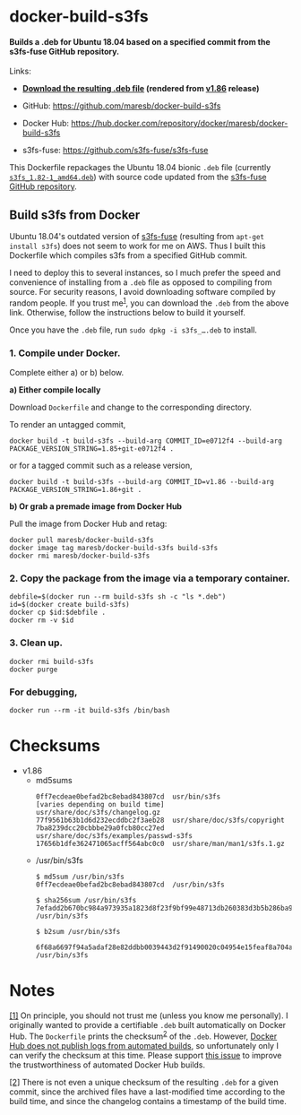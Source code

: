 # docker-build-s3fs

#### Builds a .deb for Ubuntu 18.04 based on a specified commit from the s3fs-fuse GitHub repository.

Links:

- **[Download the resulting .deb file](https://raw.githubusercontent.com/maresb/docker-build-s3fs/deb-v1.86/s3fs_1.86+git_amd64.deb) (rendered from [v1.86](https://github.com/s3fs-fuse/s3fs-fuse/tree/v1.86) release)**

- GitHub: https://github.com/maresb/docker-build-s3fs

- Docker Hub: https://hub.docker.com/repository/docker/maresb/docker-build-s3fs

- s3fs-fuse: https://github.com/s3fs-fuse/s3fs-fuse

This Dockerfile repackages the Ubuntu 18.04 bionic `.deb` file (currently [`s3fs_1.82-1_amd64.deb`](https://packages.ubuntu.com/bionic/amd64/s3fs/download)) with source code updated from the [s3fs-fuse GitHub repository](https://github.com/s3fs-fuse/s3fs-fuse).

## Build s3fs from Docker

Ubuntu 18.04's outdated version of [s3fs-fuse](https://github.com/s3fs-fuse/s3fs-fuse) (resulting from `apt-get install s3fs`) does not seem to work for me on AWS. Thus I built this Dockerfile which compiles s3fs from a specified GitHub commit.

I need to deploy this to several instances, so I much prefer the speed and
convenience of installing from a `.deb` file as opposed to compiling from source.
For security reasons, I avoid downloading software compiled by random people.
If you trust me<sup><a name="trustmesrc">[1](#trustmedest)</a></sup>, you can download the `.deb` from the above link.  Otherwise, follow the instructions below to build it yourself.

Once you have the `.deb` file, run `sudo dpkg -i s3fs_….deb` to install.

### 1. Compile under Docker.

Complete either a) or b) below.

**a) Either compile locally**
    
Download `Dockerfile` and change to the corresponding directory.

To render an untagged commit,
```
docker build -t build-s3fs --build-arg COMMIT_ID=e0712f4 --build-arg PACKAGE_VERSION_STRING=1.85+git-e0712f4 .
```

or for a tagged commit such as a release version,

```
docker build -t build-s3fs --build-arg COMMIT_ID=v1.86 --build-arg PACKAGE_VERSION_STRING=1.86+git .
```
**b) Or grab a premade image from Docker Hub**

Pull the image from Docker Hub and retag:
```
docker pull maresb/docker-build-s3fs
docker image tag maresb/docker-build-s3fs build-s3fs
docker rmi maresb/docker-build-s3fs
```

### 2. Copy the package from the image via a temporary container.
```
debfile=$(docker run --rm build-s3fs sh -c "ls *.deb")
id=$(docker create build-s3fs)
docker cp $id:$debfile .
docker rm -v $id 
```

### 3. Clean up.
```
docker rmi build-s3fs
docker purge
```

### For debugging,
```
docker run --rm -it build-s3fs /bin/bash
```

# Checksums

- v1.86
  - md5sums
      ```
      0ff7ecdeae0befad2bc8ebad843807cd  usr/bin/s3fs
      [varies depending on build time]  usr/share/doc/s3fs/changelog.gz
      77f9561b63b1d6d232ecddbc2f3aeb28  usr/share/doc/s3fs/copyright
      7ba8239dcc20cbbbe29a0fcb80cc27ed  usr/share/doc/s3fs/examples/passwd-s3fs
      17656b1dfe362471065acff564abc0c0  usr/share/man/man1/s3fs.1.gz
      ```
  - /usr/bin/s3fs
      ```
      $ md5sum /usr/bin/s3fs
      0ff7ecdeae0befad2bc8ebad843807cd  /usr/bin/s3fs
      
      $ sha256sum /usr/bin/s3fs
      7efadd2b670bc984a973935a1823d8f23f9bf99e48713db260383d3b5b286ba9  /usr/bin/s3fs
      
      $ b2sum /usr/bin/s3fs
       6f68a6697f94a5adaf28e82ddbb0039443d2f91490020c04954e15feaf8a704a824f1701e6581e2bf232a51384db57d7a4b7717744506bc45f4e9beaf07f5ad5  /usr/bin/s3fs
      ```

# Notes

<a name="trustmedest">[[1]](#trustmesrc)</a> On principle, you should not trust me (unless you know me personally).  I originally wanted to provide a certifiable `.deb` built automatically on Docker Hub. The `Dockerfile` prints the checksum<sup><a name="checksumsrc">[2](#checksumdest)</a></sup> of the `.deb`.  However, [Docker Hub does not publish logs from automated builds](https://github.com/docker/hub-feedback/issues/1787), so unfortunately only I can verify the checksum at this time.  Please support [this issue](https://github.com/docker/hub-feedback/issues/1787) to improve the trustworthiness of automated Docker Hub builds.

<a name="checksumdest">[[2]](#checksumsrc)</a> There is not even a unique checksum of the resulting `.deb` for a given commit, since the archived files have a last-modified time according to the build time, and since the changelog contains a timestamp of the build time.
